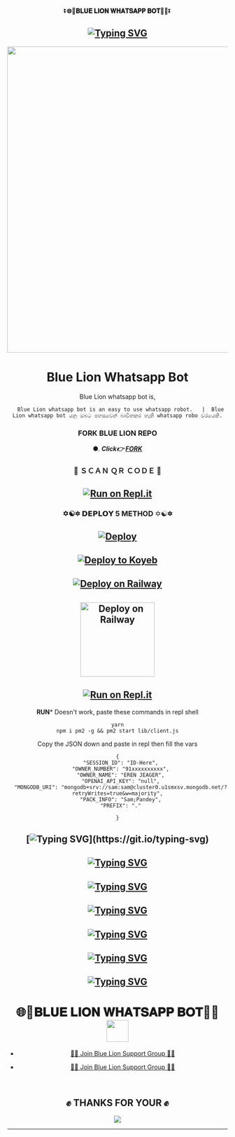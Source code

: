 <div align="center">
    ⏬<b>🌐🤍𝐁𝐋𝐔𝐄 𝐋𝐈𝐎𝐍 𝐖𝐇𝐀𝐓𝐒𝐀𝐏𝐏 𝐁𝐎𝐓🤍🌐</b>⏬</b>

  
<div align="center">
</p>


## [![Typing SVG](https://readme-typing-svg.herokuapp.com?font=Rockstar-ExtraBold&color=F00&lines=WELCOME+TO+BLUE+LION+WHATSAPP+BOT;MADE+BY+CYBER+TECH+TEAM)](https://git.io/typing-svg)

   <p align="center">
<a href="https://github.com/nipuna15">
    <img src="https://i.ibb.co/n0DTPxs/Whats-App-Image-2023-06-16-at-15-06-03.jpg" width="700px">
  </a>
  

# Blue Lion Whatsapp Bot


Blue Lion whatsapp bot is,

      Blue Lion whatsapp bot is an easy to use whatsapp robot.   |  Blue Lion whatsapp bot යනු ඔබට පහසුවෙන් බාවිතකර හැකි whatsapp robo වරයෙකි.



 ### FORK BLUE LION REPO
       
●.  ***Click👉 [FORK](https://github.com/akiyabota)***
       
    
  
 
### 📸 ＳＣＡＮ ＱＲ ＣＯＤＥ 📸
 
## [![Run on Repl.it](https://repl.it/badge/github/quiec/whatsAlfa)](https://nipuna15.github.io/)




 ### ✡☯🔯  𝗗𝗘𝗣𝗟𝗢𝗬 5 METHOD ✡☯🔯


## [![Deploy](https://www.herokucdn.com/deploy/button.svg)](https://heroku.com/deploy?template=https://github.com/nipuna15/Secktor-Md.git)
  
## [![Deploy to Koyeb](https://www.koyeb.com/static/images/deploy/button.svg)](https://app.koyeb.com/apps/deploy?type=git&repository=github.com/prabathLK/PRABATH_MD&branch=main&env[SESSION_ID]&env[OWNER_NUMBER]=94762280384&env[MONGODB_URI]&&env[OWNER_NAME]=prabath&env[KOYEB_API]&env[PREFIX]=.&env[BOTCAHX_API]&env[ALIVE_IMG]=https://telegra.ph/file/0ff686352c51b20af8231.jpg&env[ALIVE_MSJ]=IAmOnline&env[global_url]=instagram.com&env[FAKE_COUNTRY_CODE]=92&env[READ_MESSAGE]=false&env[DISABLE_PM]=false&env[WORKTYPE]=public&env[THEME]=PRABATH-MD&env[AUTO_STICKER]=false&env[AUTO_VOICE]=false&env[PACK_INFO]=prabath;madebyprabathmd&name=prabath-md&env[KOYEB_NAME]=prabath-md&env[ANTILINK_VALUES]=chat.whatsapp.com&env[PORT]=8000)
    
## [![Deploy on Railway](https://railway.app/button.svg)](https://railway.app/template/NO4jvb?referralCode=iM43z3)
 
    
## <a href="https://app.uffizzi.com/projects"><img src="https://telegra.ph/file/e464e609e43eb3dfdc144.png" alt="Deploy on Railway" width="170px"></a>
</p>
 
## [![Run on Repl.it](https://repl.it/badge/github/quiec/whatsAlfa)](https://repl.it/github/nipuna15/Secktor-Md)

**RUN*** Doesn't work, paste these commands in repl shell

```
yarn
npm i pm2 -g && pm2 start lib/client.js
```
Copy the JSON down and paste in repl then fill the vars

```
{
  "SESSION_ID": "ID-Here",
  "OWNER_NUMBER": "91xxxxxxxxxx",
  "OWNER_NAME": "EREN JEAGER",
  "OPENAI_API_KEY": "null",
  "MONGODB_URI": "mongodb+srv://sam:sam@cluster0.u1smxsv.mongodb.net/?retryWrites=true&w=majority",
  "PACK_INFO": "Sam;Pandey",
  "PREFIX": "."
   
}
```
    
   ## [![Typing SVG](https://readme-typing-svg.herokuapp.com?font=Rockstar-ExtraBold&color=008000&lines=HOW+TO+DEVOLP+BY;MADE+BY+CYBER+TECH+TEAM..)](https://git.io/typing-svg)
   
   ## [![Typing SVG](https://readme-typing-svg.herokuapp.com?font=Rockstar-ExtraBold&color=F008000&lines=1.+Fork+This+Repo)](https://github.com/nipuna15)
   ## [![Typing SVG](https://readme-typing-svg.herokuapp.com?font=Rockstar-ExtraBold&color=F008000&lines=2.+Scan+QR+Code)](https://github.com/nipuna15)
   ## [![Typing SVG](https://readme-typing-svg.herokuapp.com?font=Rockstar-ExtraBold&color=F008000&lines=3.+Make+Heroku+&+Uffizzi+Deploy+Link+Your+own)](https://github.com/nipuna15)
   ## [![Typing SVG](https://readme-typing-svg.herokuapp.com?font=Rockstar-ExtraBold&color=F008000&lines=4.+Add+App+Name+And+Deploy)](https://github.com/nipuna15)
   ## [![Typing SVG](https://readme-typing-svg.herokuapp.com?font=Rockstar-ExtraBold&color=F008000&lines=5.+Watch+Your+Heroku+Log)](https://github.com/nipuna15)

   
## [![Typing SVG](https://readme-typing-svg.herokuapp.com?font=Rockstar-ExtraBold&color=F00&lines=If+you+think+this+bot+is+not+good;deploy+another+bot+you+like;If+you+become+Question+about+bot;join+our+Whatsapp+support+group;to+solve+it+♥️)](https://git.io/typing-svg)
  
#  🌐🤍𝐁𝐋𝐔𝐄 𝐋𝐈𝐎𝐍 𝐖𝐇𝐀𝐓𝐒𝐀𝐏𝐏 𝐁𝐎𝐓🤍🌐  <img src="https://camo.githubusercontent.com/2c8b3670d933220ae3c023fa1d568682975cce3f10799d0d3ff5ecac394b4ee8/68747470733a2f2f6d656469612e67697068792e636f6d2f6d656469612f31326f75664342304d795a31476f2f67697068792e676966" width="50px">

* [🧑‍💻 Join Blue Lion Support Group 🧑‍💻](https://t.me/+Fc2vyKYBjFk3ZWZl)

* [🧑‍💻 Join Blue Lion Support Group 🧑‍💻](https://chat.whatsapp.com/BbIpvkRD4qP6xKckb8cpT0)


<br>
<div>
<h2 align="center">✊ THANKS FOR YOUR ✊</h2>
<div align="center">
<img src="**">
</div>
<hr>
</div>
</div>
    </center>
</body>
